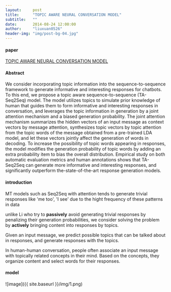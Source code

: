 ```yaml
---
layout:     post
title:      "TOPIC AWARE NEURAL CONVERSATION MODEL"
subtitle:   ""
date:       2014-08-24 12:00:00
author:     "liuxuan0526"
header-img: "img/post-bg-04.jpg"
---
```


#### paper
[TOPIC AWARE NEURAL CONVERSATION MODEL](https://arxiv.org/pdf/1606.08340v2.pdf)

#### Abstract
We consider incorporating topic information into the
sequence-to-sequence framework to generate informative and
interesting responses for chatbots. To this end, we propose
a topic aware sequence-to-sequence (TA-Seq2Seq) model.
The model utilizes topics to simulate prior knowledge of human
that guides them to form informative and interesting responses
in conversation, and leverages the topic information
in generation by a joint attention mechanism and a biased
generation probability. The joint attention mechanism summarizes
the hidden vectors of an input message as context
vectors by message attention, synthesizes topic vectors by
topic attention from the topic words of the message obtained
from a pre-trained LDA model, and let these vectors jointly
affect the generation of words in decoding. To increase the
possibility of topic words appearing in responses, the model
modifies the generation probability of topic words by adding
an extra probability item to bias the overall distribution. Empirical
study on both automatic evaluation metrics and human
annotations shows that TA-Seq2Seq can generate more
informative and interesting responses, and significantly outperform
the-state-of-the-art response generation models.

#### introduction
MT models such as Seq2Seq with attention tends to generate trivial responses like 'me too', 'I see' due to the hight frequency of these patterns in data

unlike Li who try to **passively** avoid generating trivial responses by penalizing their generation probabilities, we consider solving the problem by **actively** bringing content into responses by topics.

Given an input message, we predict possible topics that can be talked about in responses, and generate responses with the topics.

In human-human conversation, people often associate an input message with topically related concepts in their mind. Based on the concepts, they organize content and select words for their responses. 

#### model
![image]({{ site.baseurl }}/img/1.png)

